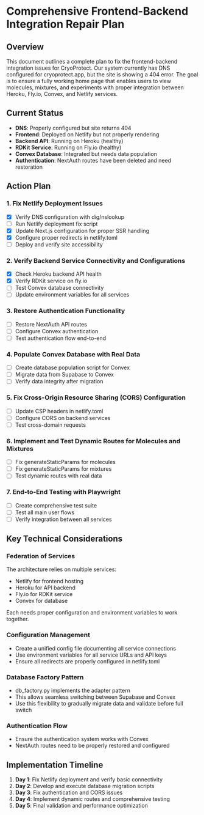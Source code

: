 # Comprehensive Frontend-Backend Integration Repair Plan

## Overview
This document outlines a complete plan to fix the frontend-backend integration issues for CryoProtect. Our system currently has DNS configured for cryoprotect.app, but the site is showing a 404 error. The goal is to ensure a fully working home page that enables users to view molecules, mixtures, and experiments with proper integration between Heroku, Fly.io, Convex, and Netlify services.

## Current Status
- **DNS**: Properly configured but site returns 404
- **Frontend**: Deployed on Netlify but not properly rendering
- **Backend API**: Running on Heroku (healthy)
- **RDKit Service**: Running on Fly.io (healthy)
- **Convex Database**: Integrated but needs data population
- **Authentication**: NextAuth routes have been deleted and need restoration

## Action Plan

### 1. Fix Netlify Deployment Issues
- [x] Verify DNS configuration with dig/nslookup
- [ ] Run Netlify deployment fix script
- [x] Update Next.js configuration for proper SSR handling
- [x] Configure proper redirects in netlify.toml
- [ ] Deploy and verify site accessibility

### 2. Verify Backend Service Connectivity and Configurations
- [x] Check Heroku backend API health
- [x] Verify RDKit service on fly.io
- [ ] Test Convex database connectivity
- [ ] Update environment variables for all services

### 3. Restore Authentication Functionality
- [ ] Restore NextAuth API routes
- [ ] Configure Convex authentication
- [ ] Test authentication flow end-to-end

### 4. Populate Convex Database with Real Data
- [ ] Create database population script for Convex
- [ ] Migrate data from Supabase to Convex
- [ ] Verify data integrity after migration

### 5. Fix Cross-Origin Resource Sharing (CORS) Configuration
- [ ] Update CSP headers in netlify.toml
- [ ] Configure CORS on backend services
- [ ] Test cross-domain requests

### 6. Implement and Test Dynamic Routes for Molecules and Mixtures
- [ ] Fix generateStaticParams for molecules
- [ ] Fix generateStaticParams for mixtures
- [ ] Test dynamic routes with real data

### 7. End-to-End Testing with Playwright
- [ ] Create comprehensive test suite
- [ ] Test all main user flows
- [ ] Verify integration between all services

## Key Technical Considerations

### Federation of Services
The architecture relies on multiple services:
- Netlify for frontend hosting
- Heroku for API backend
- Fly.io for RDKit service
- Convex for database

Each needs proper configuration and environment variables to work together.

### Configuration Management
- Create a unified config file documenting all service connections
- Use environment variables for all service URLs and API keys
- Ensure all redirects are properly configured in netlify.toml

### Database Factory Pattern
- db_factory.py implements the adapter pattern
- This allows seamless switching between Supabase and Convex
- Use this flexibility to gradually migrate data and validate before full switch

### Authentication Flow
- Ensure the authentication system works with Convex
- NextAuth routes need to be properly restored and configured

## Implementation Timeline
1. **Day 1**: Fix Netlify deployment and verify basic connectivity
2. **Day 2**: Develop and execute database migration scripts
3. **Day 3**: Fix authentication and CORS issues
4. **Day 4**: Implement dynamic routes and comprehensive testing
5. **Day 5**: Final validation and performance optimization
